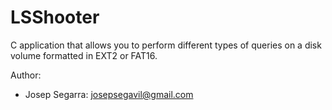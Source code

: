 # LSShooter

C application that allows you to perform different types of queries on a disk volume formatted in EXT2 or FAT16.

Author:
- Josep Segarra: josepsegavil@gmail.com
